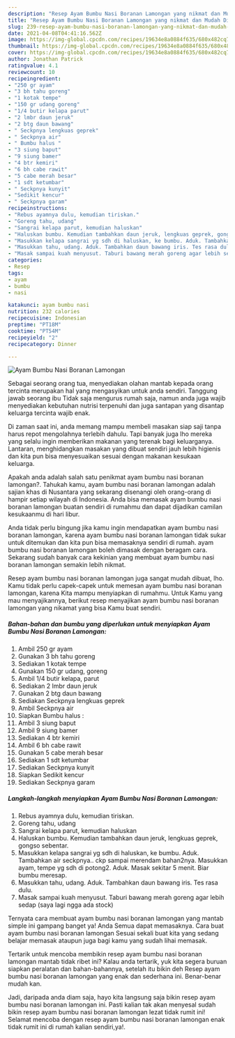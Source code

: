 ```yaml
---
description: "Resep Ayam Bumbu Nasi Boranan Lamongan yang nikmat dan Mudah Dibuat"
title: "Resep Ayam Bumbu Nasi Boranan Lamongan yang nikmat dan Mudah Dibuat"
slug: 239-resep-ayam-bumbu-nasi-boranan-lamongan-yang-nikmat-dan-mudah-dibuat
date: 2021-04-08T04:41:16.562Z
image: https://img-global.cpcdn.com/recipes/19634e8a0884f635/680x482cq70/ayam-bumbu-nasi-boranan-lamongan-foto-resep-utama.jpg
thumbnail: https://img-global.cpcdn.com/recipes/19634e8a0884f635/680x482cq70/ayam-bumbu-nasi-boranan-lamongan-foto-resep-utama.jpg
cover: https://img-global.cpcdn.com/recipes/19634e8a0884f635/680x482cq70/ayam-bumbu-nasi-boranan-lamongan-foto-resep-utama.jpg
author: Jonathan Patrick
ratingvalue: 4.1
reviewcount: 10
recipeingredient:
- "250 gr ayam"
- "3 bh tahu goreng"
- "1 kotak tempe"
- "150 gr udang goreng"
- "1/4 butir kelapa parut"
- "2 lmbr daun jeruk"
- "2 btg daun bawang"
- " Seckpnya lengkuas geprek"
- " Seckpnya air"
- " Bumbu halus "
- "3 siung baput"
- "9 siung bamer"
- "4 btr kemiri"
- "6 bh cabe rawit"
- "5 cabe merah besar"
- "1 sdt ketumbar"
- " Seckpnya kunyit"
- "Sedikit kencur"
- " Seckpnya garam"
recipeinstructions:
- "Rebus ayamnya dulu, kemudian tiriskan."
- "Goreng tahu, udang"
- "Sangrai kelapa parut, kemudian haluskan"
- "Haluskan bumbu. Kemudian tambahkan daun jeruk, lengkuas geprek, gongso sebentar."
- "Masukkan kelapa sangrai yg sdh di haluskan, ke bumbu. Aduk. Tambahkan air seckpnya.. ckp sampai merendam bahan2nya. Masukkan ayam, tempe yg sdh di potong2. Aduk. Masak sekitar 5 menit. Biar bumbu meresap."
- "Masukkan tahu, udang. Aduk. Tambahkan daun bawang iris. Tes rasa dulu."
- "Masak sampai kuah menyusut. Taburi bawang merah goreng agar lebih sedap (saya lagi ngga ada stock)"
categories:
- Resep
tags:
- ayam
- bumbu
- nasi

katakunci: ayam bumbu nasi 
nutrition: 232 calories
recipecuisine: Indonesian
preptime: "PT18M"
cooktime: "PT54M"
recipeyield: "2"
recipecategory: Dinner

---
```



![Ayam Bumbu Nasi Boranan Lamongan](https://img-global.cpcdn.com/recipes/19634e8a0884f635/680x482cq70/ayam-bumbu-nasi-boranan-lamongan-foto-resep-utama.jpg)

Sebagai seorang orang tua, menyediakan olahan mantab kepada orang tercinta merupakan hal yang mengasyikan untuk anda sendiri. Tanggung jawab seorang ibu Tidak saja mengurus rumah saja, namun anda juga wajib menyediakan kebutuhan nutrisi terpenuhi dan juga santapan yang disantap keluarga tercinta wajib enak.

Di zaman  saat ini, anda memang mampu membeli masakan siap saji tanpa harus repot mengolahnya terlebih dahulu. Tapi banyak juga lho mereka yang selalu ingin memberikan makanan yang terenak bagi keluarganya. Lantaran, menghidangkan masakan yang dibuat sendiri jauh lebih higienis dan kita pun bisa menyesuaikan sesuai dengan makanan kesukaan keluarga. 



Apakah anda adalah salah satu penikmat ayam bumbu nasi boranan lamongan?. Tahukah kamu, ayam bumbu nasi boranan lamongan adalah sajian khas di Nusantara yang sekarang disenangi oleh orang-orang di hampir setiap wilayah di Indonesia. Anda bisa memasak ayam bumbu nasi boranan lamongan buatan sendiri di rumahmu dan dapat dijadikan camilan kesukaanmu di hari libur.

Anda tidak perlu bingung jika kamu ingin mendapatkan ayam bumbu nasi boranan lamongan, karena ayam bumbu nasi boranan lamongan tidak sukar untuk ditemukan dan kita pun bisa memasaknya sendiri di rumah. ayam bumbu nasi boranan lamongan boleh dimasak dengan beragam cara. Sekarang sudah banyak cara kekinian yang membuat ayam bumbu nasi boranan lamongan semakin lebih nikmat.

Resep ayam bumbu nasi boranan lamongan juga sangat mudah dibuat, lho. Kamu tidak perlu capek-capek untuk memesan ayam bumbu nasi boranan lamongan, karena Kita mampu menyiapkan di rumahmu. Untuk Kamu yang mau menyajikannya, berikut resep menyajikan ayam bumbu nasi boranan lamongan yang nikamat yang bisa Kamu buat sendiri.

<!--inarticleads1-->

##### Bahan-bahan dan bumbu yang diperlukan untuk menyiapkan Ayam Bumbu Nasi Boranan Lamongan:

1. Ambil 250 gr ayam
1. Gunakan 3 bh tahu goreng
1. Sediakan 1 kotak tempe
1. Gunakan 150 gr udang, goreng
1. Ambil 1/4 butir kelapa, parut
1. Sediakan 2 lmbr daun jeruk
1. Gunakan 2 btg daun bawang
1. Sediakan  Seckpnya lengkuas geprek
1. Ambil  Seckpnya air
1. Siapkan  Bumbu halus :
1. Ambil 3 siung baput
1. Ambil 9 siung bamer
1. Sediakan 4 btr kemiri
1. Ambil 6 bh cabe rawit
1. Gunakan 5 cabe merah besar
1. Sediakan 1 sdt ketumbar
1. Sediakan  Seckpnya kunyit
1. Siapkan Sedikit kencur
1. Sediakan  Seckpnya garam




<!--inarticleads2-->

##### Langkah-langkah menyiapkan Ayam Bumbu Nasi Boranan Lamongan:

1. Rebus ayamnya dulu, kemudian tiriskan.
1. Goreng tahu, udang
1. Sangrai kelapa parut, kemudian haluskan
1. Haluskan bumbu. Kemudian tambahkan daun jeruk, lengkuas geprek, gongso sebentar.
1. Masukkan kelapa sangrai yg sdh di haluskan, ke bumbu. Aduk. Tambahkan air seckpnya.. ckp sampai merendam bahan2nya. Masukkan ayam, tempe yg sdh di potong2. Aduk. Masak sekitar 5 menit. Biar bumbu meresap.
1. Masukkan tahu, udang. Aduk. Tambahkan daun bawang iris. Tes rasa dulu.
1. Masak sampai kuah menyusut. Taburi bawang merah goreng agar lebih sedap (saya lagi ngga ada stock)




Ternyata cara membuat ayam bumbu nasi boranan lamongan yang mantab simple ini gampang banget ya! Anda Semua dapat memasaknya. Cara buat ayam bumbu nasi boranan lamongan Sesuai sekali buat kita yang sedang belajar memasak ataupun juga bagi kamu yang sudah lihai memasak.

Tertarik untuk mencoba membikin resep ayam bumbu nasi boranan lamongan mantab tidak ribet ini? Kalau anda tertarik, yuk kita segera buruan siapkan peralatan dan bahan-bahannya, setelah itu bikin deh Resep ayam bumbu nasi boranan lamongan yang enak dan sederhana ini. Benar-benar mudah kan. 

Jadi, daripada anda diam saja, hayo kita langsung saja bikin resep ayam bumbu nasi boranan lamongan ini. Pasti kalian tak akan menyesal sudah bikin resep ayam bumbu nasi boranan lamongan lezat tidak rumit ini! Selamat mencoba dengan resep ayam bumbu nasi boranan lamongan enak tidak rumit ini di rumah kalian sendiri,ya!.

